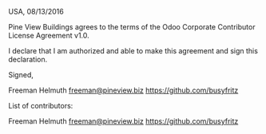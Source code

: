 USA, 08/13/2016

Pine View Buildings agrees to the terms of the Odoo Corporate Contributor License
Agreement v1.0.

I declare that I am authorized and able to make this agreement and sign this
declaration.

Signed,

Freeman Helmuth freeman@pineview.biz https://github.com/busyfritz

List of contributors:

Freeman Helmuth freeman@pineview.biz https://github.com/busyfritz
